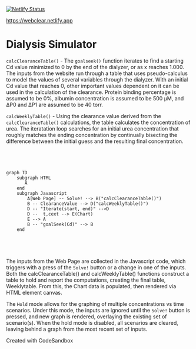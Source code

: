 
[![Netlify Status](https://api.netlify.com/api/v1/badges/ebd12782-20e2-4816-816c-5534dbefdbe9/deploy-status)](https://app.netlify.com/sites/webclear/deploys)

https://webclear.netlify.app

# Dialysis Simulator

`calcClearanceTable()` - The `goalseek()` function iterates to find a starting Cd value minimized to 0 by the end of the dialyzer, or as x reaches 1.000. The inputs from the website run through a table that uses pseudo-calculus to model the values of several variables through the dialyzer. With an initial Cd value that reaches 0, other important values dependent on it can be used in the calculation of the clearance. Protein binding percentage is assumed to be 0%, albumin concentration is assumed to be 500 µM, and ∆P0 and ∆P1 are assumed to be 40 torr.

`calcWeeklyTable()` - Using the clearance value derived from the `calcClearanceTable()` calculations, the table calculates the concentration of urea. The iteratation loop searches for an initial urea concentration that roughly matches the ending concentration by continually bisecting the difference between the initial guess and the resulting final concentration. 

```mermaid




graph TD
    subgraph HTML
       A 
    end
    subgraph Javascript
        A[Web Page] -- Solve! --> B("calcClearanceTable()")
        B -- ClearanceValue --> D("calcWeeklyTable()")
        D -- "Iterate(start, end)" -->D
        D --  t,cext --> E(Chart)
        E --> A
        B -- "goalSeek(Cd)" --> B
    end





```

The inputs from the Web Page are collected in the Javascript code, which triggers with a press of the `Solve!` button or a change in one of the inputs. Both the calcClearanceTable() and calcWeeklyTable() functions construct a table to hold and report the computations, creating the final table, Weeklytable. From this, the Chart data is populated, then rendered via HTML element canvas.

The `Hold` mode allows for the graphing of multiple concentrations vs time scenarios.  Under this mode, the inputs are ignored until the `Solve!` button is pressed, and new graph is rendered, overlaying the existing set of scenario(s).  When the hold mode is disabled, all scenarios are cleared, leaving behind a graph from the most recent set of inputs.


Created with CodeSandbox
